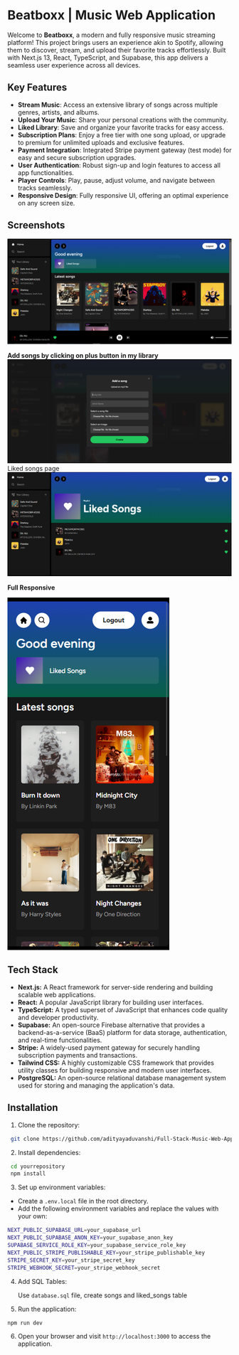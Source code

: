 
# Beatboxx | Music Web Application

Welcome to **Beatboxx**, a modern and fully responsive music streaming platform! This project brings users an experience akin to Spotify, allowing them to discover, stream, and upload their favorite tracks effortlessly. Built with Next.js 13, React, TypeScript, and Supabase, this app delivers a seamless user experience across all devices.

## Key Features

- **Stream Music**: Access an extensive library of songs across multiple genres, artists, and albums.
- **Upload Your Music**: Share your personal creations with the community.
- **Liked Library**: Save and organize your favorite tracks for easy access.
- **Subscription Plans**: Enjoy a free tier with one song upload, or upgrade to premium for unlimited uploads and exclusive features.
- **Payment Integration**: Integrated Stripe payment gateway (test mode) for easy and secure subscription upgrades.
- **User Authentication**: Robust sign-up and login features to access all app functionalities.
- **Player Controls**: Play, pause, adjust volume, and navigate between tracks seamlessly.
- **Responsive Design**: Fully responsive UI, offering an optimal experience on any screen size.


## Screenshots
![screenshot1](screenshot.PNG)

 **Add songs by clicking on plus button in my library** 
![screenshot2](screenshot1.PNG)
Liked songs page
![screenshot2](screenshot2.PNG)

**Full Responsive**

![screenshot4](screenshot4.PNG)


## Tech Stack

- **Next.js:** A React framework for server-side rendering and building scalable web applications.
- **React:** A popular JavaScript library for building user interfaces.
- **TypeScript:** A typed superset of JavaScript that enhances code quality and developer productivity.
- **Supabase:** An open-source Firebase alternative that provides a backend-as-a-service (BaaS) platform for data storage, authentication, and real-time functionalities.
- **Stripe:** A widely-used payment gateway for securely handling subscription payments and transactions.
- **Tailwind CSS:** A highly customizable CSS framework that provides utility classes for building responsive and modern user interfaces.
- **PostgreSQL:** An open-source relational database management system used for storing and managing the application's data.

## Installation

 1. Clone the repository:

 ```bash
  git clone https://github.com/adityayaduvanshi/Full-Stack-Music-Web-App.git
 ```
2. Install dependencies:    
```bash
 cd yourrepository
 npm install
```
3. Set up environment variables:  

 - Create a `.env.local` file in the root directory.
 - Add the following environment variables and replace the values with your own:
 ```bash
 NEXT_PUBLIC_SUPABASE_URL=your_supabase_url
 NEXT_PUBLIC_SUPABASE_ANON_KEY=your_supabase_anon_key
 SUPABASE_SERVICE_ROLE_KEY=your_supabase_service_role_key
 NEXT_PUBLIC_STRIPE_PUBLISHABLE_KEY=your_stripe_publishable_key
 STRIPE_SECRET_KEY=your_stripe_secret_key
 STRIPE_WEBHOOK_SECRET=your_stripe_webhook_secret
 ```
4. Add SQL Tables:

     Use `database.sql` file, create songs and liked_songs table 
 

5. Run the application:
```bash
npm run dev
```
6. Open your browser and visit `http://localhost:3000` to access the application.






